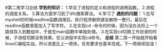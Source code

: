 #第二周学习总结
**学到的知识：**
1.学会了进程的定义和进程的调用函数。
2.进程的调度关系。
3.算法方面学习到了dfs搜索算法。
4.学习了
**遇到的问题：**
1.在写myshell的时候readline函数调用后，执行程序删除键会删除一整行。最后在readline函数里面加入了写字符。
2.在实现cd -命令的时候，因为没办法将上一个路径存入到数组中，于是在main函数中单独处理。
3.在实现cd切换工作目录的时候，子进程切换没有效果。在父进程中实现cd命令。
**总结**
第二周一开始就开始看linuxC编程实战，所以进度比上一周快，任务要求也基本完成。下一周继续加油！
